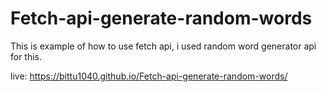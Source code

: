 # Fetch-api-generate-random-words
This is example of how to use fetch api, i used random word generator api for this. 


live:
https://bittu1040.github.io/Fetch-api-generate-random-words/
